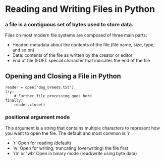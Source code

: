 
# Reading and Writing Files in Python 
###  a file is a contiguous set of bytes used to store data. 

Files on most modern file systems are composed of three main parts:

- Header: metadata about the contents of the file (file name, size, type, and so on)
- Data: contents of the file as written by the creator or editor
- End of file (EOF): special character that indicates the end of the file

## Opening and Closing a File in Python
```
reader = open('dog_breeds.txt')
try:
    # Further file processing goes here
finally:
    reader.close()
```

### positional argument mode
This argument is a string that contains multiple characters to represent how you want to open the file. The default and most common is 'r
- 'r'	Open for reading (default)
- 'w'	Open for writing, truncating (overwriting) the file first
- 'rb' or 'wb'	Open in binary mode (read/write using byte data)
